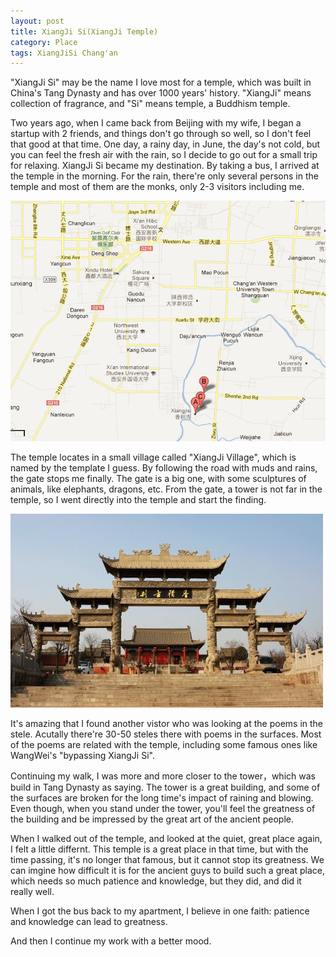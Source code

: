 ```yaml
---
layout: post
title: XiangJi Si(XiangJi Temple)
category: Place
tags: XiangJiSi Chang'an
---
```


"XiangJi Si" may be the name I love most for a temple, which was built 
in China's Tang Dynasty and has over 1000 years' history. "XiangJi" means
collection of fragrance, and "Si" means temple, a Buddhism temple.

Two years ago, when I came back from Beijing with my wife, I began a startup
with 2 friends, and things don't go through so well, so I don't feel that good
at that time. One day, a rainy day, in June, the day's not cold, but you can feel
the fresh air with the rain, so I decide to go out for a small trip for relaxing.
XiangJi Si became my destination. By taking a bus, I arrived at the temple in the 
morning. For the rain, there're only several persons in the temple and most of them
are the monks, only 2-3 visitors including me. 

![xiangjisimap](/assets/images/xjs_map.png)

The temple locates in a small village called "XiangJi Village", which is named by the
template I guess. By following the road with muds and rains, the gate stops me finally.
The gate is a big one, with some sculptures of animals, like elephants, dragons, etc.
From the gate, a tower is not far in the temple, so I went directly into the temple and
start the finding.

![xiangjisi](/assets/images/xiangjisi.jpg)

It's amazing that I found another vistor who was looking at the poems in the stele. Acutally
there're 30-50 steles there with poems in the surfaces. Most of the poems are related with
the temple, including some famous ones like WangWei's "bypassing XiangJi Si".

Continuing my walk, I was more and more closer to the tower，which was build in Tang Dynasty
as saying. The tower is a great building, and some of the surfaces are broken for the 
long time's impact of raining and blowing. Even though, when you stand under the tower, you'll
feel the greatness of the building and be impressed by the great art of the ancient people.

When I walked out of the temple, and looked at the quiet, great place again, I felt a little differnt.
This temple is a great place in that time, but with the time passing, it's no longer that famous,
but it cannot stop its greatness. We can imgine how difficult it is for the ancient guys to build
such a great place, which needs so much patience and knowledge, but they did, and did it really well.

When I got the bus back to my apartment, I believe in one faith: patience and knowledge can lead to
greatness. 

And then I continue my work with a better mood.
